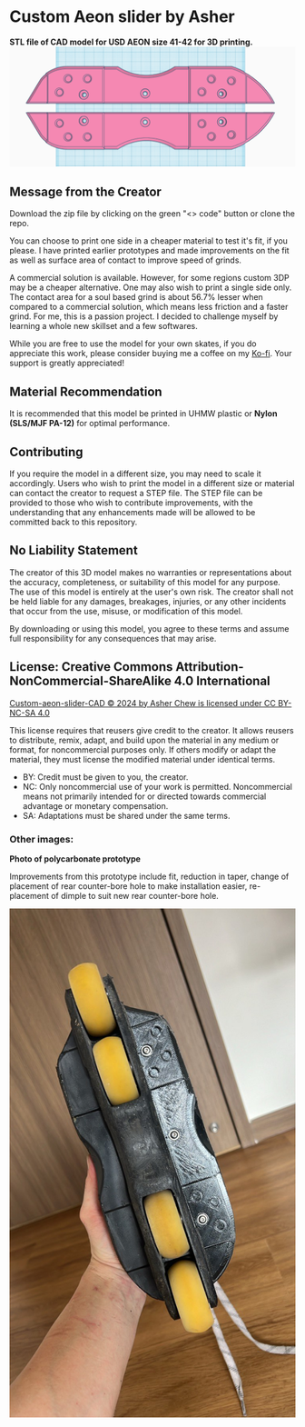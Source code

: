 # Custom Aeon slider by Asher
**STL file of CAD model for USD AEON size 41-42 for 3D printing.** 
![Preview of sliders](images/sliders_v4.png)

## Message from the Creator
Download the zip file by clicking on the green "<> code" button or clone the repo. 

You can choose to print one side in a cheaper material to test it's fit, if you please. I have printed earlier prototypes and made improvements on the fit as well as surface area of contact to improve speed of grinds.

A commercial solution is available. However, for some regions custom 3DP may be a cheaper alternative. One may also wish to print a single side only. The contact area for a soul based grind is about 56.7% lesser when compared to a commercial solution, which means less friction and a faster grind. For me, this is a passion project. I decided to challenge myself by learning a whole new skillset and a few softwares. 

While you are free to use the model for your own skates, if you do appreciate this work, please consider buying me a coffee on my [Ko-fi](https://ko-fi.com/workdayrelease). Your support is greatly appreciated!


## Material Recommendation
It is recommended that this model be printed in UHMW plastic or **Nylon (SLS/MJF PA-12)** for optimal performance.

## Contributing
If you require the model in a different size, you may need to scale it accordingly. Users who wish to print the model in a different size or material can contact the creator to request a STEP file. The STEP file can be provided to those who wish to contribute improvements, with the understanding that any enhancements made will be allowed to be committed back to this repository.

## No Liability Statement
The creator of this 3D model makes no warranties or representations about the accuracy, completeness, or suitability of this model for any purpose. The use of this model is entirely at the user's own risk. The creator shall not be held liable for any damages, breakages, injuries, or any other incidents that occur from the use, misuse, or modification of this model. 

By downloading or using this model, you agree to these terms and assume full responsibility for any consequences that may arise.

## License: Creative Commons Attribution-NonCommercial-ShareAlike 4.0 International
[Custom-aeon-slider-CAD © 2024 by Asher Chew is licensed under CC BY-NC-SA 4.0](https://creativecommons.org/licenses/by-nc-sa/4.0/)

This license requires that reusers give credit to the creator. It allows reusers to distribute, remix, adapt, and build upon the material in any medium or format, for noncommercial purposes only. If others modify or adapt the material, they must license the modified material under identical terms.
- BY: Credit must be given to you, the creator.
- NC: Only noncommercial use of your work is permitted.
Noncommercial means not primarily intended for or directed towards commercial advantage or monetary compensation.
- SA: Adaptations must be shared under the same terms.

### Other images:
**Photo of polycarbonate prototype**

Improvements from this prototype include fit, reduction in taper, change of placement of rear counter-bore hole to make installation easier, re-placement of dimple to suit new rear counter-bore hole. 

![Preview of sliders](images/sample_photo.jpg)